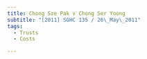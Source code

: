 ```yaml
---
title: Chong Sze Pak v Chong Ser Yoong 
subtitle: "[2011] SGHC 135 / 26\_May\_2011"
tags:
  - Trusts
  - Costs

---
```


